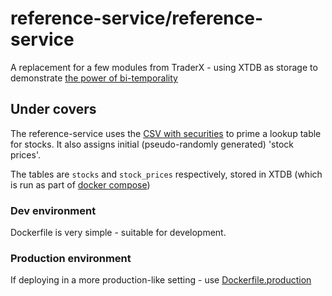 # reference-service/reference-service

A replacement for a few modules from TraderX - using XTDB as storage to demonstrate [the power of bi-temporality](https://docs.xtdb.com/tutorials/financial-usecase/time-in-finance.html)

## Under covers

The reference-service uses the [CSV with securities](resources/s-and-p-500-companies.csv) to prime a lookup table for stocks. It also assigns initial (pseudo-randomly generated) 'stock prices'.

The tables are `stocks` and `stock_prices` respectively, stored in XTDB (which is run as part of [docker compose](../docker-compose.yml#25))

### Dev environment

Dockerfile is very simple - suitable for development.

### Production environment

If deploying in a more production-like setting - use [Dockerfile.production](Dockerfile.production)
